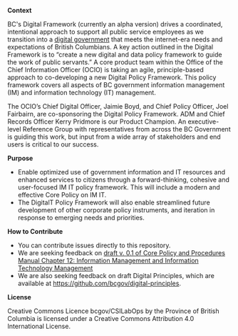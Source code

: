 **Context**

BC's Digital Framework (currently an alpha version) drives a coordinated, intentional approach to support all public service employees as we transition into a [digital government](https://digital.gov.bc.ca/) that meets the internet-era needs and expectations of British Columbians. A key action outlined in the Digital Framework is to “create a new digital and data policy framework to guide the work of public servants.” A core product team within the Office of the Chief Information Officer (OCIO) is taking an agile, principle-based approach to co-developing a new Digital Policy Framework. This policy framework covers all aspects of BC government information management (IM) and information technology (IT) management.

The OCIO’s Chief Digital Officer, Jaimie Boyd, and Chief Policy Officer, Joel Fairbairn, are co-sponsoring the Digital Policy Framework. ADM and Chief Records Officer Kerry Pridmore is our Product Champion. An executive-level Reference Group with representatives from across the BC Government is guiding this work, but input from a wide array of stakeholders and end users is critical to our success.

**Purpose**

- Enable optimized use of government information and IT resources and enhanced services to citizens through a forward-thinking, cohesive and user-focused IM IT policy framework. This will include a modern and effective Core Policy on IM IT.
- The DigitalT Policy Framework will also enable streamlined future development of other corporate policy instruments, and iteration in response to emerging needs and priorities.

**How to Contribute**

- You can contribute issues directly to this repository.
- We are seeking feedback on [draft v. 0.1 of Core Policy and Procedures Manual Chapter 12: Information Management and Information Technology Management](docs/CPPM-Chapter12)
- We are also seeking feedback on draft Digital Principles, which are available at https://github.com/bcgov/digital-principles.

**License**

Creative Commons Licence
bcgov/CSILabOps by the Province of British Columbia is licensed under a Creative Commons Attribution 4.0 International License.
